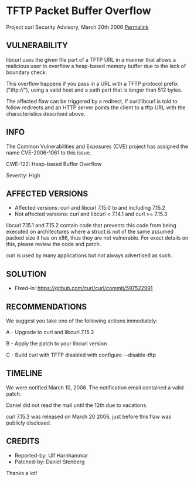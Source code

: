 TFTP Packet Buffer Overflow
===========================

Project curl Security Advisory, March 20th 2006
[Permalink](https://curl.se/docs/CVE-2006-1061.html)

VULNERABILITY
-------------

libcurl uses the given file part of a TFTP URL in a manner that allows a
malicious user to overflow a heap-based memory buffer due to the lack of
boundary check.

This overflow happens if you pass in a URL with a TFTP protocol prefix
("tftp://"), using a valid host and a path part that is longer than 512 bytes.

The affected flaw can be triggered by a redirect, if curl/libcurl is told to
follow redirects and an HTTP server points the client to a tftp URL with the
characteristics described above.

INFO
----

The Common Vulnerabilities and Exposures (CVE) project has assigned the name
CVE-2006-1061 to this issue.

CWE-122: Heap-based Buffer Overflow

Severity: High

AFFECTED VERSIONS
-----------------

- Affected versions: curl and libcurl 7.15.0 to and including 7.15.2
- Not affected versions: curl and libcurl < 7.14.1 and curl >= 7.15.3

libcurl 7.15.1 and 7.15.2 contain code that prevents this code from being
executed on architectures where a struct is not of the same assumed packed size
it has on x86, thus they are not vulnerable. For exact details on this, please
review the code and patch.

curl is used by many applications but not always advertised as such.

SOLUTION
------------

- Fixed-in: https://github.com/curl/curl/commit/597522991

RECOMMENDATIONS
---------------

We suggest you take one of the following actions immediately:

 A - Upgrade to curl and libcurl 7.15.3

 B - Apply the patch to your libcurl version

 C - Build curl with TFTP disabled with configure --disable-tftp

TIMELINE
---------

We were notified March 10, 2006. The notification email contained a valid
patch.

Daniel did not read the mail until the 12th due to vacations.

curl 7.15.3 was released on March 20 2006, just before this flaw was
publicly disclosed.

CREDITS
-------

- Reported-by: Ulf Harnhammar
- Patched-by: Daniel Stenberg

Thanks a lot!
